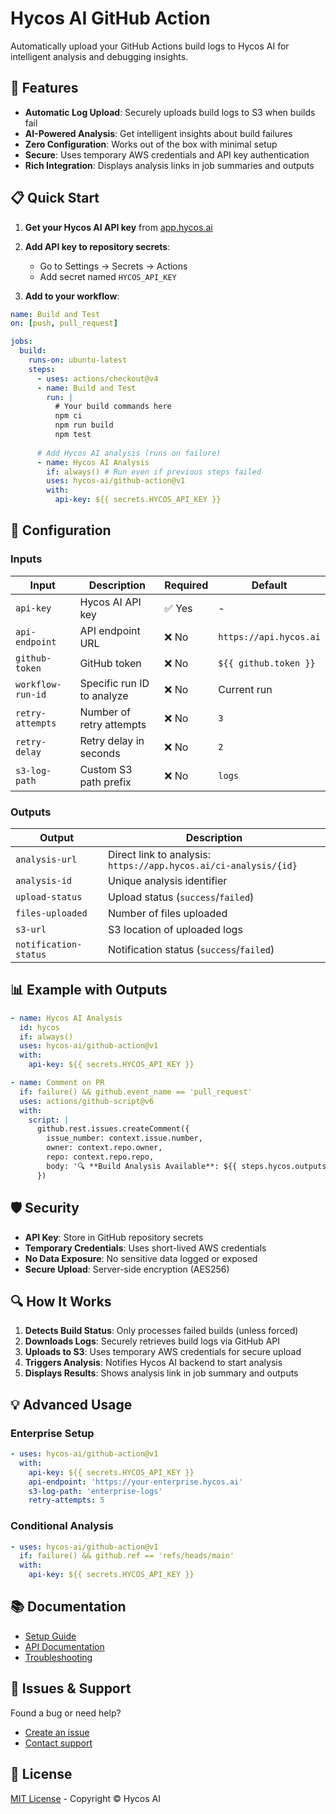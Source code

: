 # Hycos AI GitHub Action

Automatically upload your GitHub Actions build logs to Hycos AI for intelligent analysis and debugging insights.

## 🚀 Features

- **Automatic Log Upload**: Securely uploads build logs to S3 when builds fail
- **AI-Powered Analysis**: Get intelligent insights about build failures
- **Zero Configuration**: Works out of the box with minimal setup
- **Secure**: Uses temporary AWS credentials and API key authentication
- **Rich Integration**: Displays analysis links in job summaries and outputs

## 📋 Quick Start

1. **Get your Hycos AI API key** from [app.hycos.ai](https://app.hycos.ai)

2. **Add API key to repository secrets**: 
   - Go to Settings → Secrets → Actions
   - Add secret named `HYCOS_API_KEY`

3. **Add to your workflow**:

```yaml
name: Build and Test
on: [push, pull_request]

jobs:
  build:
    runs-on: ubuntu-latest
    steps:
      - uses: actions/checkout@v4
      - name: Build and Test
        run: |
          # Your build commands here
          npm ci
          npm run build
          npm test
      
      # Add Hycos AI analysis (runs on failure)
      - name: Hycos AI Analysis
        if: always() # Run even if previous steps failed
        uses: hycos-ai/github-action@v1
        with:
          api-key: ${{ secrets.HYCOS_API_KEY }}
```

## 🔧 Configuration

### Inputs

| Input | Description | Required | Default |
|-------|-------------|----------|---------|
| `api-key` | Hycos AI API key | ✅ Yes | - |
| `api-endpoint` | API endpoint URL | ❌ No | `https://api.hycos.ai` |
| `github-token` | GitHub token | ❌ No | `${{ github.token }}` |
| `workflow-run-id` | Specific run ID to analyze | ❌ No | Current run |
| `retry-attempts` | Number of retry attempts | ❌ No | `3` |
| `retry-delay` | Retry delay in seconds | ❌ No | `2` |
| `s3-log-path` | Custom S3 path prefix | ❌ No | `logs` |

### Outputs

| Output | Description |
|--------|-------------|
| `analysis-url` | Direct link to analysis: `https://app.hycos.ai/ci-analysis/{id}` |
| `analysis-id` | Unique analysis identifier |
| `upload-status` | Upload status (`success`/`failed`) |
| `files-uploaded` | Number of files uploaded |
| `s3-url` | S3 location of uploaded logs |
| `notification-status` | Notification status (`success`/`failed`) |

## 📊 Example with Outputs

```yaml
- name: Hycos AI Analysis
  id: hycos
  if: always()
  uses: hycos-ai/github-action@v1
  with:
    api-key: ${{ secrets.HYCOS_API_KEY }}

- name: Comment on PR
  if: failure() && github.event_name == 'pull_request'
  uses: actions/github-script@v6
  with:
    script: |
      github.rest.issues.createComment({
        issue_number: context.issue.number,
        owner: context.repo.owner,
        repo: context.repo.repo,
        body: '🔍 **Build Analysis Available**: ${{ steps.hycos.outputs.analysis-url }}'
      })
```

## 🛡️ Security

- **API Key**: Store in GitHub repository secrets
- **Temporary Credentials**: Uses short-lived AWS credentials
- **No Data Exposure**: No sensitive data logged or exposed
- **Secure Upload**: Server-side encryption (AES256)

## 🔍 How It Works

1. **Detects Build Status**: Only processes failed builds (unless forced)
2. **Downloads Logs**: Securely retrieves build logs via GitHub API
3. **Uploads to S3**: Uses temporary AWS credentials for secure upload
4. **Triggers Analysis**: Notifies Hycos AI backend to start analysis
5. **Displays Results**: Shows analysis link in job summary and outputs

## 💡 Advanced Usage

### Enterprise Setup
```yaml
- uses: hycos-ai/github-action@v1
  with:
    api-key: ${{ secrets.HYCOS_API_KEY }}
    api-endpoint: 'https://your-enterprise.hycos.ai'
    s3-log-path: 'enterprise-logs'
    retry-attempts: 5
```

### Conditional Analysis
```yaml
- uses: hycos-ai/github-action@v1
  if: failure() && github.ref == 'refs/heads/main'
  with:
    api-key: ${{ secrets.HYCOS_API_KEY }}
```

## 📚 Documentation

- [Setup Guide](https://docs.hycos.ai/github-actions)
- [API Documentation](https://docs.hycos.ai/api)
- [Troubleshooting](https://docs.hycos.ai/troubleshooting)

## 🐛 Issues & Support

Found a bug or need help? 
- [Create an issue](https://github.com/hycos-ai/github-action/issues)
- [Contact support](mailto:support@hycos.ai)

## 📄 License

[MIT License](LICENSE) - Copyright © Hycos AI